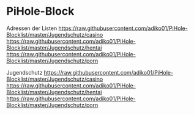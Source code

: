 # PiHole-Block
Adressen der Listen
https://raw.githubusercontent.com/adiko01/PiHole-Blocklist/master/Jugendschutz/casino https://raw.githubusercontent.com/adiko01/PiHole-Blocklist/master/Jugendschutz/hentai https://raw.githubusercontent.com/adiko01/PiHole-Blocklist/master/Jugendschutz/porn

Jugendschutz
https://raw.githubusercontent.com/adiko01/PiHole-Blocklist/master/Jugendschutz/casino https://raw.githubusercontent.com/adiko01/PiHole-Blocklist/master/Jugendschutz/hentai https://raw.githubusercontent.com/adiko01/PiHole-Blocklist/master/Jugendschutz/porn
